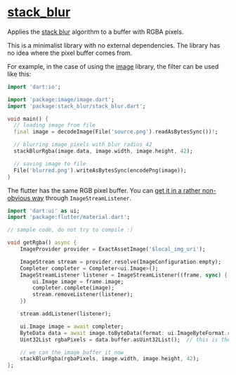 # [stack_blur](https://github.com/rtmigo/stack_blur_dart)

Applies the [stack blur](https://underdestruction.com/2004/02/25/stackblur-2004/) algorithm to
a buffer with RGBA pixels.

This is a minimalist library with no external dependencies.  The library has no idea where the
pixel buffer comes from.

For example, in the case of using the [image](https://pub.dev/packages/image/example) library,
the filter can be used like this:

```dart
import 'dart:io';

import 'package:image/image.dart';
import 'package:stack_blur/stack_blur.dart';

void main() {
  // loading image from file
  final image = decodeImage(File('source.png').readAsBytesSync())!;

  // blurring image pixels with blur radius 42
  stackBlurRgba(image.data, image.width, image.height, 42);

  // saving image to file
  File('blurred.png').writeAsBytesSync(encodePng(image));
}
```


The flutter has the same RGB pixel buffer. You can [get it in a rather non-obvious
way](https://stackoverflow.com/a/60297917) through `ImageStreamListener`.

``` dart
import 'dart:ui' as ui;
import 'package:flutter/material.dart';

// sample code, do not try to compile :)

void getRgba() async {
    ImageProvider provider = ExactAssetImage('$local_img_uri');

    ImageStream stream = provider.resolve(ImageConfiguration.empty);
    Completer completer = Completer<ui.Image>();
    ImageStreamListener listener = ImageStreamListener((frame, sync) {
        ui.Image image = frame.image;
        completer.complete(image);
        stream.removeListener(listener);
    })

    stream.addListener(listener);

    ui.Image image = await completer;
    ByteData data = await image.toByteData(format: ui.ImageByteFormat.rowRgba)!;
    Uint32List rgbaPixels = data.buffer.asUint32List();  // this is the pixels we need

    // we can the image buffer it now
    stackBlurRgba(rgbaPixels, image.width, image.height, 42);
};
```
